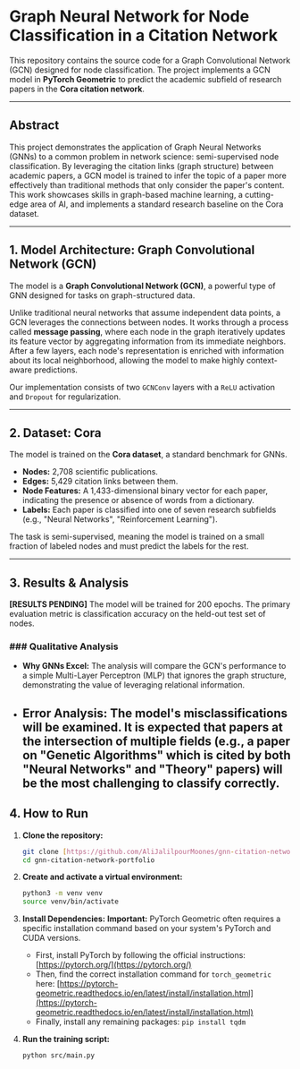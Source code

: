 # Graph Neural Network for Node Classification in a Citation Network

This repository contains the source code for a Graph Convolutional Network (GCN) designed for node classification. The project implements a GCN model in **PyTorch Geometric** to predict the academic subfield of research papers in the **Cora citation network**.



---

## Abstract
This project demonstrates the application of Graph Neural Networks (GNNs) to a common problem in network science: semi-supervised node classification. By leveraging the citation links (graph structure) between academic papers, a GCN model is trained to infer the topic of a paper more effectively than traditional methods that only consider the paper's content. This work showcases skills in graph-based machine learning, a cutting-edge area of AI, and implements a standard research baseline on the Cora dataset.

---

## 1. Model Architecture: Graph Convolutional Network (GCN)

The model is a **Graph Convolutional Network (GCN)**, a powerful type of GNN designed for tasks on graph-structured data.

Unlike traditional neural networks that assume independent data points, a GCN leverages the connections between nodes. It works through a process called **message passing**, where each node in the graph iteratively updates its feature vector by aggregating information from its immediate neighbors. After a few layers, each node's representation is enriched with information about its local neighborhood, allowing the model to make highly context-aware predictions.

Our implementation consists of two `GCNConv` layers with a `ReLU` activation and `Dropout` for regularization.

---

## 2. Dataset: Cora

The model is trained on the **Cora dataset**, a standard benchmark for GNNs.
* **Nodes:** 2,708 scientific publications.
* **Edges:** 5,429 citation links between them.
* **Node Features:** A 1,433-dimensional binary vector for each paper, indicating the presence or absence of words from a dictionary.
* **Labels:** Each paper is classified into one of seven research subfields (e.g., "Neural Networks", "Reinforcement Learning").

The task is semi-supervised, meaning the model is trained on a small fraction of labeled nodes and must predict the labels for the rest.

---

## 3. Results & Analysis

**[RESULTS PENDING]**
The model will be trained for 200 epochs. The primary evaluation metric is classification accuracy on the held-out test set of nodes.


### ### Qualitative Analysis
* **Why GNNs Excel:** The analysis will compare the GCN's performance to a simple Multi-Layer Perceptron (MLP) that ignores the graph structure, demonstrating the value of leveraging relational information.
* **Error Analysis:** The model's misclassifications will be examined. It is expected that papers at the intersection of multiple fields (e.g., a paper on "Genetic Algorithms" which is cited by both "Neural Networks" and "Theory" papers) will be the most challenging to classify correctly.
    ---

## 4. How to Run

1.  **Clone the repository:**
    ```bash
    git clone [https://github.com/AliJalilpourMoones/gnn-citation-network-portfolio.git](https://github.com/AliJalilpourMoones/gnn-citation-network-portfolio.git)
    cd gnn-citation-network-portfolio
    ```
2.  **Create and activate a virtual environment:**
    ```bash
    python3 -m venv venv
    source venv/bin/activate
    ```
3.  **Install Dependencies:**
    **Important:** PyTorch Geometric often requires a specific installation command based on your system's PyTorch and CUDA versions.
    * First, install PyTorch by following the official instructions: [https://pytorch.org/](https://pytorch.org/)
    * Then, find the correct installation command for `torch_geometric` here: [https://pytorch-geometric.readthedocs.io/en/latest/install/installation.html](https://pytorch-geometric.readthedocs.io/en/latest/install/installation.html)
    * Finally, install any remaining packages: `pip install tqdm`

4.  **Run the training script:**
    ```bash
    python src/main.py
    ```